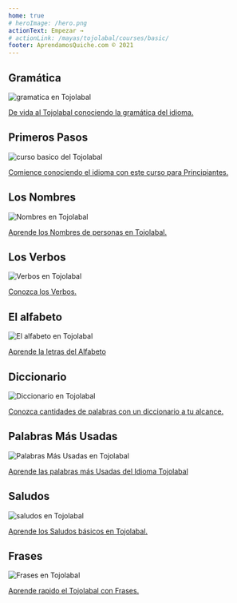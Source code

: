 ```yaml
---
home: true
# heroImage: /hero.png
actionText: Empezar →
# actionLink: /mayas/tojolabal/courses/basic/
footer: AprendamosQuiche.com © 2021 
---
```


<div class="features">
  <div class="feature">
    <h2>Gramática </h2>
    <img src="/home/grammar.jpg" alt="gramatica en Tojolabal">
    <p><a href="/mayas/tojolabal/grammar_toj/alphabet_toj/">De vida al Tojolabal conociendo la gramática del idioma.</a></p>
  </div>
  <div class="feature">
    <h2>Primeros Pasos</h2>
    <img src="/home/courses.jpg" alt="curso basico del Tojolabal">
    <p><a href="/mayas/tojolabal/courses_toj/basic_toj/">Comience conociendo el idioma con este curso para Principiantes.</a></p>
  </div>
  <div class="feature">
    <h2>Los Nombres</h2>
    <img src="/home/people.jpg" alt="Nombres en Tojolabal">
    <p><a href="/mayas/tojolabal/vocabulary_toj/people_toj/">Aprende los Nombres de personas en Tojolabal.</a></p>
  </div>
   <div class="feature">
    <h2>Los Verbos </h2>
    <img src="/home/verbs.png" alt="Verbos en Tojolabal">
    <p><a href="/mayas/tojolabal/grammar_toj/verbs_toj/">Conozca los Verbos.</a></p>
  </div>
  <div class="feature">
    <h2>El alfabeto</h2>
    <img src="/home/alphabet.jpg" alt="El alfabeto en Tojolabal">
    <p><a href="/mayas/tojolabal/grammar_toj/alphabet_toj/">Aprende la letras del Alfabeto</a></p>
  </div>
     <div class="feature">
    <h2>Diccionario</h2>
    <img src="/home/dictionary.jpg" alt="Diccionario en Tojolabal">
    <p><a href="/mayas/tojolabal/dictionary_toj/">Conozca cantidades de palabras con un diccionario a tu alcance.</a></p>
  </div>
  <div class="feature">
    <h2>Palabras Más Usadas</h2>
    <img src="/home/more_used.jpg" alt="Palabras Más Usadas en Tojolabal">
    <p><a href="/mayas/tojolabal/vocabulary_toj/more_used_toj/">Aprende las palabras más Usadas del Idioma Tojolabal</a></p>
  </div>
    <div class="feature">
    <h2>Saludos</h2>
    <img src="/home/greetings.jpg" alt="saludos en Tojolabal">
    <p><a href="/mayas/tojolabal/vocabulary_toj/greetings_toj/">Aprende los Saludos básicos en Tojolabal.</a></p>
  </div>
   <div class="feature">
    <h2>Frases</h2>
    <img src="/home/phrases.jpg" alt="Frases en Tojolabal">
    <p><a href="/mayas/tojolabal/vocabulary_toj/phrases_toj/">Aprende rapido el Tojolabal con Frases.</a></p>
  </div>
</div>

<!-- <counter/> -->